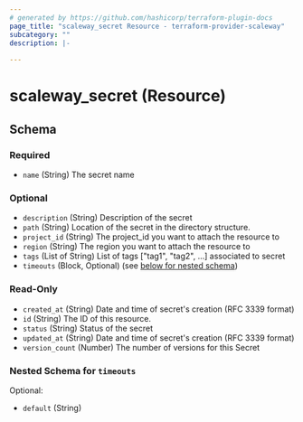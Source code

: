 ```yaml
---
# generated by https://github.com/hashicorp/terraform-plugin-docs
page_title: "scaleway_secret Resource - terraform-provider-scaleway"
subcategory: ""
description: |-
  
---
```


# scaleway_secret (Resource)





<!-- schema generated by tfplugindocs -->
## Schema

### Required

- `name` (String) The secret name

### Optional

- `description` (String) Description of the secret
- `path` (String) Location of the secret in the directory structure.
- `project_id` (String) The project_id you want to attach the resource to
- `region` (String) The region you want to attach the resource to
- `tags` (List of String) List of tags ["tag1", "tag2", ...] associated to secret
- `timeouts` (Block, Optional) (see [below for nested schema](#nestedblock--timeouts))

### Read-Only

- `created_at` (String) Date and time of secret's creation (RFC 3339 format)
- `id` (String) The ID of this resource.
- `status` (String) Status of the secret
- `updated_at` (String) Date and time of secret's creation (RFC 3339 format)
- `version_count` (Number) The number of versions for this Secret

<a id="nestedblock--timeouts"></a>
### Nested Schema for `timeouts`

Optional:

- `default` (String)
